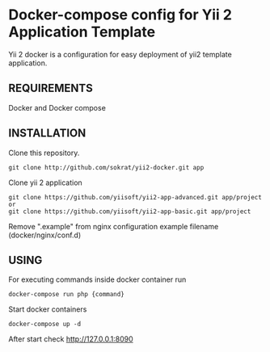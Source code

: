 Docker-compose config for Yii 2 Application Template
===================================
Yii 2 docker is a configuration for easy deployment of yii2 template application.

REQUIREMENTS
------------

Docker and Docker compose

INSTALLATION
------------
Clone this repository. 
~~~
git clone http://github.com/sokrat/yii2-docker.git app
~~~
Clone yii 2 application
~~~
git clone https://github.com/yiisoft/yii2-app-advanced.git app/project
or
git clone https://github.com/yiisoft/yii2-app-basic.git app/project
~~~
Remove ".example" from nginx configuration example filename (docker/nginx/conf.d)

USING
------
For executing commands inside docker container run
~~~
docker-compose run php {command}
~~~
Start docker containers 
~~~
docker-compose up -d
~~~
After start check http://127.0.0.1:8090